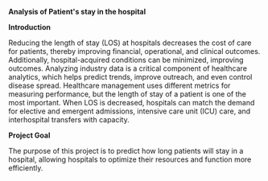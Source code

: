 **Analysis of Patient's stay in the hospital**

**Introduction**

Reducing the length of stay (LOS) at hospitals decreases the cost of care for patients, thereby improving financial, operational, and clinical outcomes. Additionally, hospital-acquired conditions can be minimized, improving outcomes.
Analyzing industry data is a critical component of healthcare analytics, which helps predict trends, improve outreach, and even control disease spread. Healthcare management uses different metrics for measuring performance, but the length of stay of a patient is one of the most important. When LOS is decreased, hospitals can match the demand for elective and emergent admissions, intensive care unit (ICU) care, and interhospital transfers with capacity.

**Project Goal**

The purpose of this project is to predict how long patients will stay in a hospital, allowing hospitals to optimize their resources and function more efficiently.

